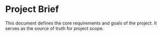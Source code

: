 # Project Brief

This document defines the core requirements and goals of the project. It serves as the source of truth for project scope.
